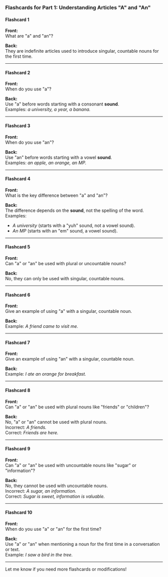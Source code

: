 ### Flashcards for Part 1: Understanding Articles "A" and "An"

#### **Flashcard 1**

**Front:**  
What are "a" and "an"?

**Back:**  
They are indefinite articles used to introduce singular, countable nouns for the first time.

---

#### **Flashcard 2**

**Front:**  
When do you use "a"?

**Back:**  
Use "a" before words starting with a consonant **sound**.  
Examples: _a university, a year, a banana._

---

#### **Flashcard 3**

**Front:**  
When do you use "an"?

**Back:**  
Use "an" before words starting with a vowel **sound**.  
Examples: _an apple, an orange, an MP._

---

#### **Flashcard 4**

**Front:**  
What is the key difference between "a" and "an"?

**Back:**  
The difference depends on the **sound**, not the spelling of the word.  
Examples:

- _A university_ (starts with a "yuh" sound, not a vowel sound).
- _An MP_ (starts with an "em" sound, a vowel sound).

---

#### **Flashcard 5**

**Front:**  
Can "a" or "an" be used with plural or uncountable nouns?

**Back:**  
No, they can only be used with singular, countable nouns.

---

#### **Flashcard 6**

**Front:**  
Give an example of using "a" with a singular, countable noun.

**Back:**  
Example: _A friend came to visit me._

---

#### **Flashcard 7**

**Front:**  
Give an example of using "an" with a singular, countable noun.

**Back:**  
Example: _I ate an orange for breakfast._

---

#### **Flashcard 8**

**Front:**  
Can "a" or "an" be used with plural nouns like "friends" or "children"?

**Back:**  
No, "a" or "an" cannot be used with plural nouns.  
Incorrect: _A friends._  
Correct: _Friends are here._

---

#### **Flashcard 9**

**Front:**  
Can "a" or "an" be used with uncountable nouns like "sugar" or "information"?

**Back:**  
No, they cannot be used with uncountable nouns.  
Incorrect: _A sugar, an information._  
Correct: _Sugar is sweet, information is valuable._

---

#### **Flashcard 10**

**Front:**  
When do you use "a" or "an" for the first time?

**Back:**  
Use "a" or "an" when mentioning a noun for the first time in a conversation or text.  
Example: _I saw a bird in the tree._

---

Let me know if you need more flashcards or modifications!